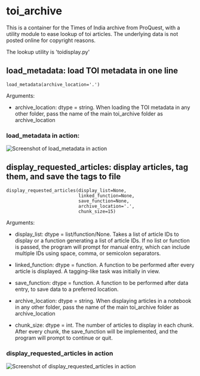 # toi_archive

This is a container for the Times of India archive from ProQuest, with a utility module to ease lookup of toi articles. The underlying data is not posted online for copyright reasons.

The lookup utility is 'toidisplay.py'

## load_metadata: load TOI metadata in one line

``` load_metadata(archive_location='.') ```

Arguments:

* archive_location: dtype = string. When loading the TOI metadata in any other folder, pass the name of the main toi_archive folder as archive_location

### load_metadata in action:

![Screenshot of load_metadata in action](.images/load_metadata.png)

## display_requested_articles: display articles, tag them, and save the tags to file

```
display_requested_articles(display_list=None, 
                           linked_function=None, 
                           save_function=None, 
                           archive_location='.', 
                           chunk_size=15)
```

Arguments:

* display_list: dtype = list/function/None. Takes a list of article IDs to display or a function generating a list of article IDs. If no list or function is passed, the program will prompt for manual entry, which can include multiple IDs using space, comma, or semicolon separators.

* linked_function: dtype = function. A function to be performed after every article is displayed. A tagging-like task was initially in view.

* save_function: dtype = function. A function to be performed after data entry, to save data to a preferred location.

* archive_location: dtype = string. When displaying articles in a notebook in any other folder, pass the name of the main toi_archive folder as archive_location

* chunk_size: dtype = int. The number of articles to display in each chunk. After every chunk, the save_function will be implemented, and the program will prompt to continue or quit.

### display_requested_articles in action

![Screenshot of display_requested_articles in action](.images/display_requested_articles.png)
